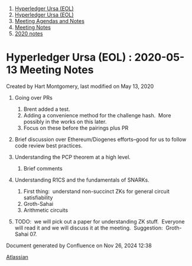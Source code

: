 1. [Hyperledger Ursa (EOL)](index.html)
2. [Hyperledger Ursa (EOL)](19595269.html)
3. [Meeting Agendas and Notes](Meeting-Agendas-and-Notes_19603313.html)
4. [Meeting Notes](Meeting-Notes_19611649.html)
5. [2020 notes](2020-notes_19611911.html)

# Hyperledger Ursa (EOL) : 2020-05-13 Meeting Notes

Created by Hart Montgomery, last modified on May 13, 2020

1. Going over PRs
   
   1. Brent added a test.
   2. Adding a convenience method for the challenge hash.  More possibly in the works on this later.
   3. Focus on these before the pairings plus PR
2. Brief discussion over Ethereum/Diogenes efforts–good for us to follow code review best practices.
3. Understanding the PCP theorem at a high level.
   
   1. Brief comments
4. Understanding R1CS and the fundamentals of SNARKs.
   
   1. First thing:  understand non-succinct ZKs for general circuit satisfiability
   2. Groth-Sahai
   3. Arithmetic circuits
5. TODO:  we will pick out a paper for understanding ZK stuff.  Everyone will read it and we will discuss it at the meeting.  Suggestion:  Groth-Sahai 07.

Document generated by Confluence on Nov 26, 2024 12:38

[Atlassian](http://www.atlassian.com/)
